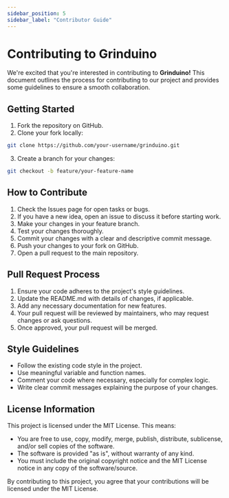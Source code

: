```yaml
---
sidebar_position: 5
sidebar_label: "Contributor Guide"
---
```


# Contributing to Grinduino

We're excited that you're interested in contributing to **Grinduino!** This document outlines the process for contributing to our project and provides some guidelines to ensure a smooth collaboration.


## Getting Started

1. Fork the repository on GitHub.
2. Clone your fork locally:
```bash
git clone https://github.com/your-username/grinduino.git
```
3. Create a branch for your changes:
```bash
git checkout -b feature/your-feature-name
```
## How to Contribute

1. Check the Issues page for open tasks or bugs.
2. If you have a new idea, open an issue to discuss it before starting work.
3. Make your changes in your feature branch.
4. Test your changes thoroughly.
5. Commit your changes with a clear and descriptive commit message.
6. Push your changes to your fork on GitHub.
7. Open a pull request to the main repository.

## Pull Request Process

1. Ensure your code adheres to the project's style guidelines.
2. Update the README.md with details of changes, if applicable.
3. Add any necessary documentation for new features.
4. Your pull request will be reviewed by maintainers, who may request changes or ask questions.
5. Once approved, your pull request will be merged.

## Style Guidelines

- Follow the existing code style in the project.
- Use meaningful variable and function names.
- Comment your code where necessary, especially for complex logic.
- Write clear commit messages explaining the purpose of your changes.

## License Information

This project is licensed under the MIT License. This means:

- You are free to use, copy, modify, merge, publish, distribute, sublicense, and/or sell copies of the software.
- The software is provided "as is", without warranty of any kind.
- You must include the original copyright notice and the MIT License notice in any copy of the software/source.

By contributing to this project, you agree that your contributions will be licensed under the MIT License. 